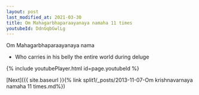 ```yaml
---
layout: post
last_modified_at: 2021-03-30
title: Om Mahagarbhaparaayanaya namaha 11 times
youtubeId: DdnGqbGwlLg
---
```

 
 
Om Mahagarbhaparaayanaya nama 
 
 -  Who carries in his belly the entire world during deluge 
 
  
 
  
 
 
 
 
 
 


{% include youtubePlayer.html id=page.youtubeId %}
 
[Next]({{ site.baseurl }}{% link  split1/_posts/2013-11-07-Om krishnavarnaya namaha 11 times.md%})
 
